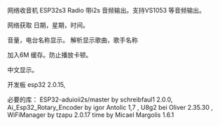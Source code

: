网络收音机 ESP32s3 Radio 带i2s 音频输出。支持VS1053 等音频输出。

网络获取 日期，星期，时间。

音量，电台名称显示。 解析显示歌曲，歌手名称

加入6M 缓存。防止播放卡顿。

中文显示。

开发板 esp32 2.0.15,

必要的库： 
ESP32-aduioii2s/master by schreibfaul1 2.0.0,
Ai_Esp32_Rotary_Encoder by igor Antolic 1,7 ,
U8g2 bei Oliver 2.35.30 , 
WiFiManager by tzapu 2.0.17 
time by Micael Margolis 1.6.1
